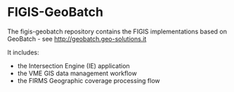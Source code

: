 FIGIS-GeoBatch
====================

The figis-geobatch repository contains the FIGIS implementations based on GeoBatch - see http://geobatch.geo-solutions.it

It includes:
- the Intersection Engine (IE) application
- the VME GIS data management workflow
- the FIRMS Geographic coverage processing flow
